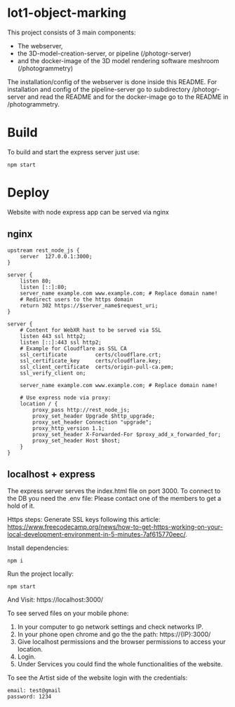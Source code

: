 # lot1-object-marking

This project consists of 3 main components: 
 - The webserver, 
 - the 3D-model-creation-server, or pipeline (/photogr-server) 
 - and the docker-image of the 3D model rendering software meshroom (/photogrammetry)
 
The installation/config of the webserver is done inside this README. For installation and config of the pipeline-server go to subdirectory /photogr-server and read the README and for the docker-image go to the README in /photogrammetry.

# Build
To build and start the express server just use:

````
npm start
````

# Deploy

Website with node express app can be served via nginx
## nginx

````
upstream rest_node_js {
    server  127.0.0.1:3000;
}

server {
    listen 80;
    listen [::]:80;
    server_name example.com www.example.com; # Replace domain name!
    # Redirect users to the https domain
    return 302 https://$server_name$request_uri;
}

server {
    # Content for WebXR hast to be served via SSL
    listen 443 ssl http2;
    listen [::]:443 ssl http2;
    # Example for Cloudflare as SSL CA
    ssl_certificate         certs/cloudflare.crt;
    ssl_certificate_key     certs/cloudflare.key;
    ssl_client_certificate  certs/origin-pull-ca.pem;
    ssl_verify_client on;

    server_name example.com www.example.com; # Replace domain name!

    # Use express node via proxy:
    location / {
        proxy_pass http://rest_node_js;
        proxy_set_header Upgrade $http_upgrade;
        proxy_set_header Connection "upgrade";
        proxy_http_version 1.1;
        proxy_set_header X-Forwarded-For $proxy_add_x_forwarded_for;
        proxy_set_header Host $host;
    }
}

````

## localhost + express
The express server serves the index.html file on port 3000.
To connect to the DB you need the .env file: Please contact one of the members to get a hold of it.

Https steps:
Generate SSL keys following this article: https://www.freecodecamp.org/news/how-to-get-https-working-on-your-local-development-environment-in-5-minutes-7af615770eec/.

Install dependencies:
````
npm i

````

Run the project locally:

````
npm start

````

And Visit: https://localhost:3000/

To see served files on your mobile phone:
1. In your computer to go network settings and check networks IP.
2. In your phone open chrome and go the the path: https://{IP}:3000/
3. Give localhost permissions  and the browser permissions to access your location.
4. Login.
5. Under Services you could find the whole functionalities of the website.

To see the Artist side of the website login with the credentials:

````
email: test@gmail
password: 1234

````
